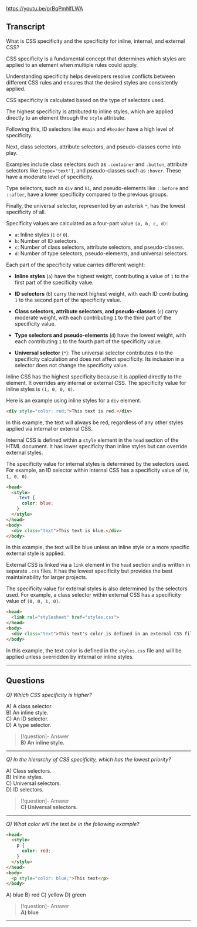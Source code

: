 https://youtu.be/prBqPmNfLWA

## Transcript
What is CSS specificity and the specificity for inline, internal, and external CSS?

CSS specificity is a fundamental concept that determines which styles are applied to an element when multiple rules could apply.

Understanding specificity helps developers resolve conflicts between different CSS rules and ensures that the desired styles are consistently applied.

CSS specificity is calculated based on the type of selectors used.

The highest specificity is attributed to inline styles, which are applied directly to an element through the `style` attribute.

Following this, ID selectors like `#main` and `#header` have a high level of specificity.

Next, class selectors, attribute selectors, and pseudo-classes come into play.

Examples include class selectors such as `.container` and `.button`, attribute selectors like `[type="text"]`, and pseudo-classes such as `:hover`. These have a moderate level of specificity.

Type selectors, such as `div` and `h1`, and pseudo-elements like `::before` and `::after`, have a lower specificity compared to the previous groups.

Finally, the universal selector, represented by an asterisk `*`, has the lowest specificity of all.

Specificity values are calculated as a four-part value `(a, b, c, d)`:

*   `a`: Inline styles (`1` or `0`).
*   `b`: Number of ID selectors.
*   `c`: Number of class selectors, attribute selectors, and pseudo-classes.
*   `d`: Number of type selectors, pseudo-elements, and universal selectors.

Each part of the specificity value carries different weight:

*   **Inline styles** (`a`) have the highest weight, contributing a value of `1` to the first part of the specificity value.
    
*   **ID selectors** (`b`) carry the next highest weight, with each ID contributing `1` to the second part of the specificity value.
    
*   **Class selectors, attribute selectors, and pseudo-classes** (`c`) carry moderate weight, with each contributing `1` to the third part of the specificity value.
    
*   **Type selectors and pseudo-elements** (`d`) have the lowest weight, with each contributing `1` to the fourth part of the specificity value.
    
*   **Universal selector** (`*`): The universal selector contributes `0` to the specificity calculation and does not affect specificity. Its inclusion in a selector does not change the specificity value.
    

Inline CSS has the highest specificity because it is applied directly to the element. It overrides any internal or external CSS. The specificity value for inline styles is `(1, 0, 0, 0)`.

Here is an example using inline styles for a `div` element.

```html
<div style="color: red;">This text is red.</div>
```

In this example, the text will always be red, regardless of any other styles applied via internal or external CSS.

Internal CSS is defined within a `style` element in the `head` section of the HTML document. It has lower specificity than inline styles but can override external styles.

The specificity value for internal styles is determined by the selectors used. For example, an ID selector within internal CSS has a specificity value of `(0, 1, 0, 0)`.

```html
<head>
  <style>
    .text {
      color: blue;
    }
  </style>
</head>
<body>
  <div class="text">This text is blue.</div>
</body>
```

In this example, the text will be blue unless an inline style or a more specific external style is applied.

External CSS is linked via a `link` element in the `head` section and is written in separate `.css` files. It has the lowest specificity but provides the best maintainability for larger projects.

The specificity value for external styles is also determined by the selectors used. For example, a class selector within external CSS has a specificity value of `(0, 0, 1, 0)`.

```html
<head>
  <link rel="stylesheet" href="styles.css">
</head>
<body>
  <div class="text">This text's color is defined in an external CSS file.</div>
</body>
```

In this example, the text color is defined in the `styles.css` file and will be applied unless overridden by internal or inline styles.

---
## Questions
*Q) Which CSS specificity is higher?*

A) A class selector.  
B) An inline style.  
C) An ID selector.  
D) A type selector.  

> [!question]- Answer  
> **B) An inline style.**  

---

*Q) In the hierarchy of CSS specificity, which has the lowest priority?*

A) Class selectors.  
B) Inline styles.  
C) Universal selectors.  
D) ID selectors.  

> [!question]- Answer  
> **C) Universal selectors.**  

---

*Q) What color will the text be in the following example?*

```html
<head>
  <style>
    p {
      color: red;
    }
  </style>
</head>
<body>
  <p style="color: blue;">This text</p>
</body>
```

A) blue
B) red 
C) yellow
D) green

> [!question]- Answer  
> **A) blue**  

---